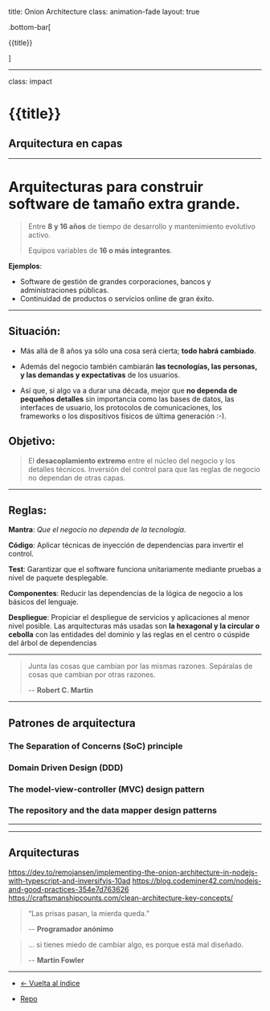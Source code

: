 title: Onion Architecture
class: animation-fade
layout: true

.bottom-bar[

{{title}}

]

---

class: impact

# {{title}}

## Arquitectura en capas

---

# Arquitecturas para construir software de tamaño extra grande.

> Entre **8 y 16 años** de tiempo de desarrollo y mantenimiento evolutivo activo.
>
> Equipos variables de **16 o más integrantes**.

**Ejemplos**:

- Software de gestión de grandes corporaciones, bancos y administraciones públicas.
- Continuidad de productos o servicios online de gran éxito.

---

## Situación:

- Más allá de 8 años ya sólo una cosa será cierta; **todo habrá cambiado**.

- Además del negocio también cambiarán **las tecnologías, las personas, y las demandas y expectativas** de los usuarios.

- Así que, si algo va a durar una década, mejor que **no dependa de pequeños detalles** sin importancia como las bases de datos, las interfaces de usuario, los protocolos de comunicaciones, los frameworks o los dispositivos físicos de última generación :-).

## Objetivo:

> El **desacoplamiento extremo** entre el núcleo del negocio y los detalles técnicos. Inversión del control para que las reglas de negocio no dependan de otras capas.

---

## Reglas:

**Mantra**: _Que el negocio no dependa de la tecnología._

**Código**: Aplicar técnicas de inyección de dependencias para invertir el control.

**Test**: Garantizar que el software funciona unitariamente mediante pruebas a nivel de paquete desplegable.

**Componentes**: Reducir las dependencias de la lógica de negocio a los básicos del lenguaje.

**Despliegue**: Propiciar el despliegue de servicios y aplicaciones al menor nivel posible. Las arquitecturas más usadas son **la hexagonal y la circular o cebolla** con las entidades del dominio y las reglas en el centro o cúspide del árbol de dependencias

---


> Junta las cosas que cambian por las mismas razones. Sepáralas de cosas que cambian por otras razones.
>
> -- **Robert C. Martin**

---

## Patrones de arquitectura

### The Separation of Concerns (SoC) principle
### Domain Driven Design (DDD)
### The model-view-controller (MVC) design pattern
### The repository and the data mapper design patterns

---

---
## Arquitecturas

https://dev.to/remojansen/implementing-the-onion-architecture-in-nodejs-with-typescript-and-inversifyjs-10ad
https://blog.codeminer42.com/nodejs-and-good-practices-354e7d763626
https://craftsmanshipcounts.com/clean-architecture-key-concepts/




> “Las prisas pasan, la mierda queda.”
>
> -- **Programador anónimo**

> ... si tienes miedo de cambiar algo, es porque está mal diseñado.
>
> -- **Martin Fowler**

---


- [<- Vuelta al índice ](./)

- [Repo](https://github.com/AcademiaBinaria/clean-software-architecture)
